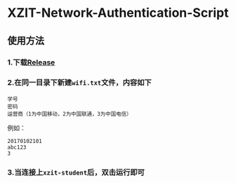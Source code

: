 # XZIT-Network-Authentication-Script

## 使用方法

### 1.下载[Release](https://github.com/HowieHye/XZIT-Network-Authentication-Script/releases)
### 2.在同一目录下新建`wifi.txt`文件，内容如下
  ```
  学号
  密码
  运营商（1为中国移动，2为中国联通，3为中国电信）
  ```
  例如：
  ```
  20170102101
  abc123
  3
  ```
### 3.当连接上`xzit-student`后，双击运行即可
